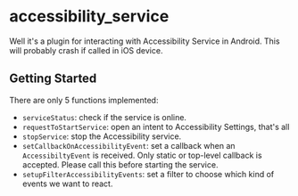 # accessibility_service

Well it's a plugin for interacting with Accessibility Service in Android. This will probably crash if called in iOS device.
## Getting Started
There are only 5 functions implemented:
- `serviceStatus`: check if the service is online.
- `requestToStartService`: open an intent to Accessibility Settings, that's all
- `stopService`: stop the Accessibility service.
- `setCallbackOnAccessibilityEvent`: set a callback when an `AccessibiltyEvent` is received. Only static or top-level callback is accepted. Please call this before starting the service.
- `setupFilterAccessibilityEvents`: set a filter to choose which kind of events we want to react.

